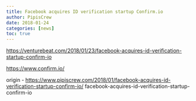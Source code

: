 ```yaml
---
title: Facebook acquires ID verification startup Confirm.io
author: PipisCrew
date: 2018-01-24
categories: [news]
toc: true
---
```


https://venturebeat.com/2018/01/23/facebook-acquires-id-verification-startup-confirm-io

https://www.confirm.io/

origin - https://www.pipiscrew.com/2018/01/facebook-acquires-id-verification-startup-confirm-io/ facebook-acquires-id-verification-startup-confirm-io